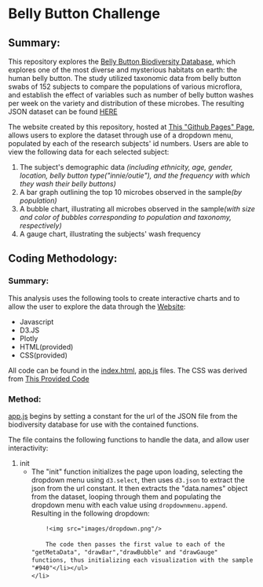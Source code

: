 # Belly Button Challenge

## Summary:

This repository explores the [Belly Button Biodiversity Database](https://robdunnlab.com/projects/belly-button-biodiversity/), which explores one of the most diverse and mysterious habitats on earth: the human belly button. The study utilized taxonomic data from belly button swabs of 152 subjects to compare the populations of various microflora, and establish the effect of variables such as number of belly button washes per week on the variety and distribution of these microbes. The resulting JSON dataset can be found [HERE](https://2u-data-curriculum-team.s3.amazonaws.com/dataviz-classroom/v1.1/14-Interactive-Web-Visualizations/02-Homework/samples.json)

The website created by this repository, hosted at [This "Github Pages" Page](https://stwoodbury.github.io/belly-button-challenge/), allows users to explore the dataset through use of a dropdown menu, populated by each of the research subjects' id numbers. Users are able to view the following data for each selected subject:

 <ol>
    <li>The subject's demographic data <i>(including ethnicity, age, gender, location, belly button type("innie/outie"), and the frequency with which they wash their belly buttons)</i></li> 
    <li>A bar graph outlining the top 10 microbes observed in the sample<i>(by population)</i></li>
    <li>A bubble chart, illustrating all microbes observed in the sample<i>(with size and color of bubbles corresponding to population and taxonomy, respectively)</i></li>
    <li>A gauge chart, illustrating the subjects' wash frequency</li>
</ol>

## Coding Methodology:

### Summary:
This analysis uses the following tools to create interactive charts and to allow the user to explore the data through the [Website](https://stwoodbury.github.io/belly-button-challenge/):

<ul>
    <li>Javascript</li>
    <li>D3.JS</li>
    <li>Plotly</li>
    <li>HTML(provided)</li>
    <li>CSS(provided)</li>
</ul>

All code can be found in the [index.html](index.html), [app.js](static/js/app.js) files. The CSS was derived from [This Provided Code](https://maxcdn.bootstrapcdn.com/bootstrap/3.3.7/css/bootstrap.min.css)

### Method:

[app.js](static/js/app.js) begins by setting a constant for the url of the JSON file from the biodiversity database for use with the contained functions.

The file contains the following functions to handle the data, and allow user interactivity:

<ol>
    <li>init
        <ul><li>The "init" function initializes the page upon loading, selecting the dropdown menu using <code>d3.select</code>, then uses <code>d3.json</code> to extract the json from the url constant. It then extracts the "data.names" object from the dataset, looping through them and populating the dropdown menu with each value using <code>dropdownmenu.append</code>. Resulting in the following dropdown:
        
        !<img src="images/dropdown.png"/>

        The code then passes the first value to each of the "getMetaData", "drawBar","drawBubble" and "drawGauge" functions, thus initializing each visualization with the sample "#940"</li></ul>
    </li>
